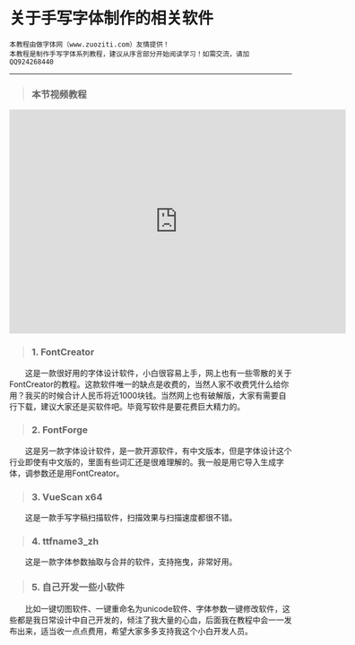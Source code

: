 # 关于手写字体制作的相关软件

```
本教程由做字体网（www.zuoziti.com）友情提供！
本教程是制作手写字体系列教程，建议从序言部分开始阅读学习！如需交流，请加QQ924268440
```

------

> ### **本节视频教程**

<iframe width="600" height="400" frameborder="0" src="https://www.ixigua.com/iframe/7159847381360443936?autoplay=0" referrerpolicy="unsafe-url" allowfullscreen></iframe>

> ### **1. FontCreator**

　　这是一款很好用的字体设计软件，小白很容易上手，网上也有一些零散的关于FontCreator的教程。这款软件唯一的缺点是收费的，当然人家不收费凭什么给你用？我买的时候合计人民币将近1000块钱。当然网上也有破解版，大家有需要自行下载，建议大家还是买软件吧。毕竟写软件是要花费巨大精力的。 

> ### **2. FontForge**

　　这是另一款字体设计软件，是一款开源软件，有中文版本，但是字体设计这个行业即使有中文版的，里面有些词汇还是很难理解的。我一般是用它导入生成字体，调参数还是用FontCreator。  

> ### **3. VueScan x64**

　　这是一款手写字稿扫描软件，扫描效果与扫描速度都很不错。

> ### **4. ttfname3_zh**

　　这是一款字体参数抽取与合并的软件，支持拖曳，非常好用。

> ### **5. 自己开发一些小软件**

　　比如一键切图软件、一键重命名为unicode软件、字体参数一键修改软件，这些都是我日常设计中自己开发的，倾注了我大量的心血，后面我在教程中会一一发布出来，适当收一点点费用，希望大家多多支持我这个小白开发人员。 
